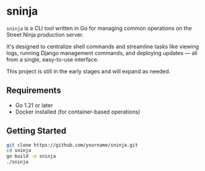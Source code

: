 # sninja

`sninja` is a CLI tool written in Go for managing common operations on the Street Ninja production server.

It's designed to centralize shell commands and streamline tasks like viewing logs, running Django management commands, and deploying updates — all from a single, easy-to-use interface.

This project is still in the early stages and will expand as needed.

## Requirements

- Go 1.21 or later
- Docker installed (for container-based operations)

## Getting Started

```bash
git clone https://github.com/yourname/sninja.git
cd sninja
go build -o sninja
./sninja
